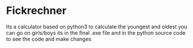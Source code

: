 # Fickrechner
Its a calculator based on python3 to calculate the youngest and oldest you can go on girls/boys
its in the final .exe file and in the python source code to see the code and make changes
